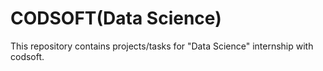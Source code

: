 # CODSOFT(Data Science)
This repository contains projects/tasks for "Data Science" internship with codsoft.

